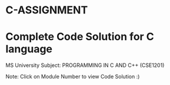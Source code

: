 # C-ASSIGNMENT
# Complete Code Solution for C language

MS University Subject: PROGRAMMING IN C AND C++ (CSE1201)

Note: Click on Module Number to view Code Solution :)
